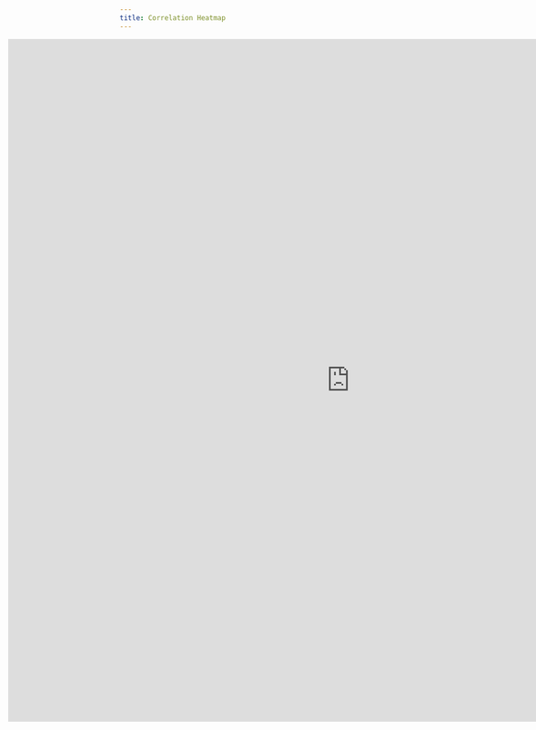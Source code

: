 ```yaml
---
title: Correlation Heatmap
---
```


<style>
  @import url(http://fonts.googleapis.com/css?family=Yanone+Kaffeesatz:400,700);
  
  .chart {
    position: relative;
    left: 250px;
  }

</style>


<div class="chart">
    <iframe class="chart" width="1200" height="1200" frameborder="0" align="right" scrolling="no" src="https://plot.ly/~hpsilva/34.embed"></iframe>

</div>


